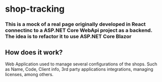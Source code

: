 # shop-tracking
### This is a mock of a real page originally developed in React connectinc to a ASP.NET Core WebApi project as a backend. The idea is to refactor it to use ASP.NET Core Blazor

## How does it work?
Web Application used to manage several configurations of the shops. Such as Name, Code, Client info, 3rd party applications integrations, managing licenses, among others.

